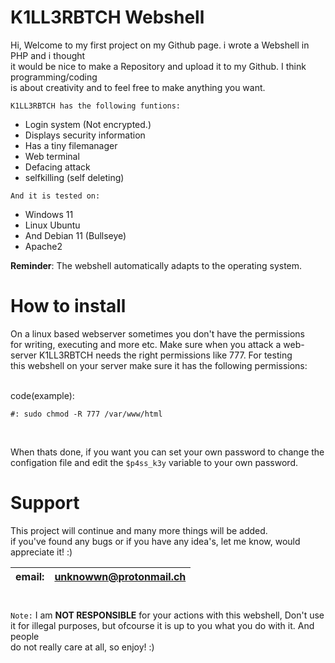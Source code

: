 # K1LL3RBTCH Webshell

Hi, Welcome to my first project on my Github page. i wrote a Webshell in PHP and i thought<br>
it would be nice to make a Repository and upload it to my Github. I think programming/coding<br>
is about creativity and to feel free to make anything you want.

`K1LL3RBTCH has the following funtions:`

- Login system (Not encrypted.)
- Displays security information
- Has a tiny filemanager
- Web terminal
- Defacing attack
- selfkilling (self deleting)

`And it is tested on:`
- Windows 11
- Linux Ubuntu
- And Debian 11 (Bullseye)
- Apache2

<b>Reminder</b>: The webshell automatically adapts to the operating system.

# How to install
On a linux based webserver sometimes you don't have the permissions<br>
for writing, executing and more etc. Make sure when you attack a web-<br>
server K1LL3RBTCH needs the right permissions like 777. For testing<br>
this webshell on your server make sure it has the following permissions:<br><br>

code(example):
```
#: sudo chmod -R 777 /var/www/html
```
<br>

When thats done, if you want you can set your own password to change the<br>
configation file and edit the `$p4ss_k3y` variable to your own password.

<h1>Support</h1>

This project will continue and many more things will be added.<br>
if you've found any bugs or if you have any idea's, let me know, would appreciate it! :)

| email:    | unknowwn@protonmail.ch |
| --------- | ----------------------|
#
`Note:`  I am <b>NOT RESPONSIBLE</b> for your actions with this webshell, Don't use<br>
it for illegal purposes, but ofcourse it is up to you what you do with it. And people<br>
do not really care at all, so enjoy! :)
